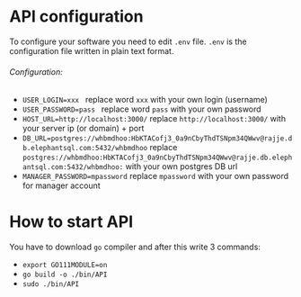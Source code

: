 # API configuration
To configure your software you need to edit `.env` file. `.env` is the configuration file
written in plain text format. 
###### Configuration:
- `USER_LOGIN=xxx ` replace word `xxx` with your own login (username)
- `USER_PASSWORD=pass ` replace word `pass` with your own password
- `HOST_URL=http://localhost:3000/` replace `http://localhost:3000/` with your server ip (or domain) + port
- `DB_URL=postgres://whbmdhoo:HbKTACofj3_0a9nCbyThdTSNpm34QWwv@rajje.db.elephantsql.com:5432/whbmdhoo` replace `postgres://whbmdhoo:HbKTACofj3_0a9nCbyThdTSNpm34QWwv@rajje.db.elephantsql.com:5432/whbmdhoo:`
with your own postgres DB url
- `MANAGER_PASSWORD=mpassword` replace `mpassword` with your own password for manager account

# How to start API
You have to download `go` compiler and after this write 3 commands:
- `export GO111MODULE=on`
- `go build -o ./bin/API`
- `sudo ./bin/API`